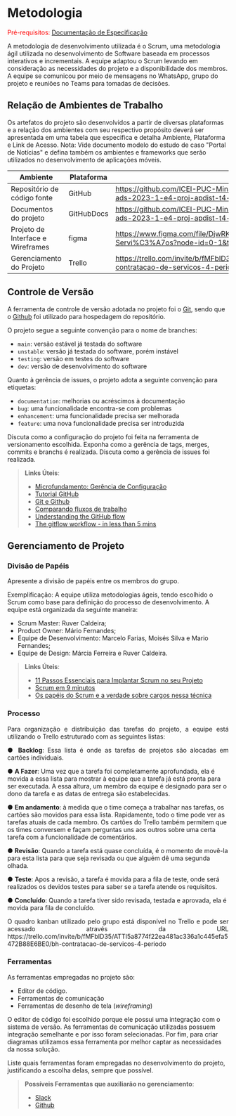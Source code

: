 
# Metodologia

<span style="color:red">Pré-requisitos: <a href="2-Especificação do Projeto.md"> Documentação de Especificação</a></span>

A metodologia de desenvolvimento utilizada é o Scrum, uma metodologia ágil utilizada no desenvolvimento de Software baseada em processos interativos e incrementais. A equipe adaptou o Scrum levando em consideração as necessidades do projeto e a disponibilidade dos membros. A equipe se comunicou por meio de mensagens no WhatsApp, grupo do projeto e reuniões no Teams para tomadas de decisões.

## Relação de Ambientes de Trabalho

Os artefatos do projeto são desenvolvidos a partir de diversas plataformas e a relação dos ambientes com seu respectivo propósito deverá ser apresentada em uma tabela que especifica e detalha Ambiente, Plataforma e Link de Acesso. 
Nota: Vide documento modelo do estudo de caso "Portal de Notícias" e defina também os ambientes e frameworks que serão utilizados no desenvolvimento de aplicações móveis.

|Ambiente| Plataforma  |Link de Acesso |
|--------------------|------------------------------------|----------------------------------------|
|Repositório de código fonte |GitHub|https://github.com/ICEI-PUC-Minas-PMV-ADS/pmv-ads-2023-1-e4-proj-apdist-t4-pmv-ads-2023-1-e4-proj-apdist-t4-serv|
|Documentos do projeto |GitHubDocs|https://github.com/ICEI-PUC-Minas-PMV-ADS/pmv-ads-2023-1-e4-proj-apdist-t4-pmv-ads-2023-1-e4-proj-apdist-t4-serv|
|Projeto de Interface e Wireframes |figma|https://www.figma.com/file/DjwRKORYkt48l6M7zlk4Jc/Contrata%C3%A7%C3%A3o-Servi%C3%A7os?node-id=0-1&t=6wZljybC6DF3Rdhj-0|
|Gerenciamento do Projeto |Trello|https://trello.com/invite/b/fMFbID35/ATTI5a8774f22ea481ac336a1c445efa5472B88E6BE0/bh-contratacao-de-servicos-4-periodo|

## Controle de Versão

A ferramenta de controle de versão adotada no projeto foi o
[Git](https://git-scm.com/), sendo que o [Github](https://github.com)
foi utilizado para hospedagem do repositório.

O projeto segue a seguinte convenção para o nome de branches:

- `main`: versão estável já testada do software
- `unstable`: versão já testada do software, porém instável
- `testing`: versão em testes do software
- `dev`: versão de desenvolvimento do software

Quanto à gerência de issues, o projeto adota a seguinte convenção para
etiquetas:

- `documentation`: melhorias ou acréscimos à documentação
- `bug`: uma funcionalidade encontra-se com problemas
- `enhancement`: uma funcionalidade precisa ser melhorada
- `feature`: uma nova funcionalidade precisa ser introduzida

Discuta como a configuração do projeto foi feita na ferramenta de versionamento escolhida. Exponha como a gerência de tags, merges, commits e branchs é realizada. Discuta como a gerência de issues foi realizada.

> **Links Úteis**:
> - [Microfundamento: Gerência de Configuração](https://pucminas.instructure.com/courses/87878/)
> - [Tutorial GitHub](https://guides.github.com/activities/hello-world/)
> - [Git e Github](https://www.youtube.com/playlist?list=PLHz_AreHm4dm7ZULPAmadvNhH6vk9oNZA)
>  - [Comparando fluxos de trabalho](https://www.atlassian.com/br/git/tutorials/comparing-workflows)
> - [Understanding the GitHub flow](https://guides.github.com/introduction/flow/)
> - [The gitflow workflow - in less than 5 mins](https://www.youtube.com/watch?v=1SXpE08hvGs)

## Gerenciamento de Projeto

### Divisão de Papéis

Apresente a divisão de papéis entre os membros do grupo.

Exemplificação: A equipe utiliza metodologias ágeis, tendo escolhido o Scrum como base para definição do processo de desenvolvimento. A equipe está organizada da seguinte maneira:
- Scrum Master: Ruver Caldeira;
- Product Owner: Mário Fernandes;
- Equipe de Desenvolvimento: Marcelo Farias, Moisés Silva e Mario Fernandes;
- Equipe de Design: Márcia Ferreira e Ruver Caldeira.

> **Links Úteis**:
> - [11 Passos Essenciais para Implantar Scrum no seu Projeto](https://mindmaster.com.br/scrum-11-passos/)
> - [Scrum em 9 minutos](https://www.youtube.com/watch?v=XfvQWnRgxG0)
> - [Os papéis do Scrum e a verdade sobre cargos nessa técnica](https://www.atlassian.com/br/agile/scrum/roles)

### Processo

<p align="justify">Para organização e distribuição das tarefas do projeto, a equipe está utilizando o Trello estruturado com as seguintes listas:</p>

<p align="justify">
● <b>Backlog</b>: Essa lista é onde as tarefas de projetos são alocadas em cartões individuais. 

● <b>A Fazer</b>: Uma vez que a tarefa foi completamente aprofundada, ela é movida a essa lista para mostrar à equipe que a tarefa já está pronta para ser executada. A essa altura, um membro da equipe é designado para ser o dono da tarefa e as datas de entrega são estabelecidas.

● <b>Em andamento</b>: à medida que o time começa a trabalhar nas tarefas, os cartões são movidos para essa lista. Rapidamente, todo o time pode ver as tarefas atuais de cada membro. Os cartões do Trello também permitem que os times conversem e façam perguntas uns aos outros sobre uma certa tarefa com a funcionalidade de comentários. 

● <b>Revisão</b>:  Quando a tarefa está quase concluída, é o momento de movê-la para esta lista para que seja revisada ou que alguém dê uma segunda olhada. 

● <b>Teste</b>:  Apos a revisão, a tarefa é movida para a fila de teste, onde será realizados os devidos testes para saber se a tarefa atende os requisitos.

● <b>Concluído</b>: Quando a tarefa tiver sido revisada, testada e aprovada, ela é movida para fila de concluído.</p>


<p align="justify">O quadro kanban utilizado pelo grupo está disponível no Trello e pode ser acessado através da URL https://trello.com/invite/b/fMFbID35/ATTI5a8774f22ea481ac336a1c445efa5472B88E6BE0/bh-contratacao-de-servicos-4-periodo </p>

### Ferramentas

As ferramentas empregadas no projeto são:

- Editor de código.
- Ferramentas de comunicação
- Ferramentas de desenho de tela (_wireframing_)

O editor de código foi escolhido porque ele possui uma integração com o sistema de versão. As ferramentas de comunicação utilizadas possuem integração semelhante e por isso foram selecionadas. Por fim, para criar diagramas utilizamos essa ferramenta por melhor captar as necessidades da nossa solução.

Liste quais ferramentas foram empregadas no desenvolvimento do projeto, justificando a escolha delas, sempre que possível.
 
> **Possíveis Ferramentas que auxiliarão no gerenciamento**: 
> - [Slack](https://slack.com/)
> - [Github](https://github.com/)
